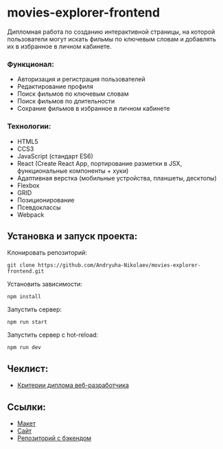 # movies-explorer-frontend

Дипломная работа по созданию интерактивной страницы, на которой пользователи могут искать фильмы по ключевым словам и добавлять их в избранное в личном кабинете.

### Функционал:
+ Авторизация и регистрация пользователей
+ Редактирование профиля
+ Поиск фильмов по ключевым словам
+ Поиск фильмов по длительности
+ Сохрание фильмов в избранное в личном кабинете

### Технологии:
+ HTML5
+ CCS3
+ JavaScript (стандарт ES6)
+ React (Create React App, портирование разметки в JSX, функциональные компоненты + хуки)
+ Адаптивная верстка (мобильные устройства, планшеты, десктопы)
+ Flexbox
+ GRID
+ Позиционирование
+ Псевдоклассы
+ Webpack

## Установка и запуск проекта:
Клонировать репозиторий:

    git clone https://github.com/Andryuha-Nikolaev/movies-explorer-frontend.git

Установить зависимости:

    npm install

Запустить сервер:

    npm run start

Запустить сервер с hot-reload:

    npm run dev

## Чеклист:
+ [Критерии диплома веб-разработчика](https://code.s3.yandex.net/web-developer/static/new-program/web-diploma-criteria-2.0/index.html)

## Ссылки:
+ [Макет](https://disk.yandex.ru/d/UuZN0UKyf8nc1g)
+ [Cайт](https://movies-explorer-nikolaev.nomoredomains.icu)
+ [Репозиторий с бэкендом](https://github.com/Andryuha-Nikolaev/movies-explorer-api)
